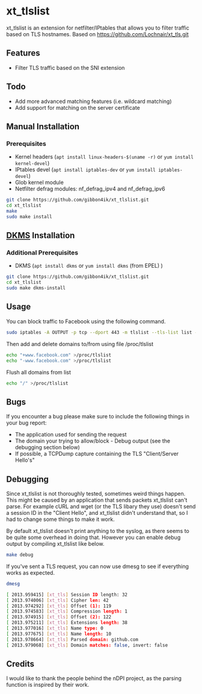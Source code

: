 # xt_tlslist

xt\_tlslist is an extension for netfilter/IPtables that allows you to filter traffic based on TLS hostnames.
Based on https://github.com/Lochnair/xt_tls.git

## Features
- Filter TLS traffic based on the SNI extension

## Todo
- Add more advanced matching features (i.e. wildcard matching)
- Add support for matching on the server certificate

## Manual Installation

### Prerequisites
- Kernel headers (`apt install linux-headers-$(uname -r)` or `yum install kernel-devel`)
- IPtables devel (`apt install iptables-dev` or `yum install iptables-devel`)
- Glob kernel module
- Netfilter defrag modules: nf\_defrag\_ipv4 and nf\_defrag\_ipv6

```bash
git clone https://github.com/gibbon4ik/xt_tlslist.git
cd xt_tlslist
make
sudo make install
```

## [DKMS](https://en.wikipedia.org/wiki/Dynamic_Kernel_Module_Support) Installation

### Additional Prerequisites
- DKMS (`apt install dkms` or `yum install dkms` (from EPEL) )

```bash
git clone https://github.com/gibbon4ik/xt_tlslist.git
cd xt_tlslist
sudo make dkms-install
```

## Usage

You can block traffic to Facebook using the following command.

```bash
sudo iptables -A OUTPUT -p tcp --dport 443 -m tlslist --tls-list list -j REJECT --reject-with tcp-reset
```
Then add and delete domains to/from using file /proc/tlslist

```bash
echo "+www.facebook.com" >/proc/tlslist
echo "-www.facebook.com" >/proc/tlslist
```

Flush all domains from list

```bash
echo "/" >/proc/tlslist
```

## Bugs
If you encounter a bug please make sure to include the following things in your bug report:
- The application used for sending the request
- The domain your trying to allow/block - Debug output (see the debugging section below)
- If possible, a TCPDump capture containing the TLS "Client/Server Hello's"

## Debugging

Since xt\_tlslist is not thoroughly tested, sometimes weird things happen. This might be caused by an application that sends packets xt\_tlslist can't parse. For example cURL and wget (or the TLS libary they use) doesn't send a session ID in the "Client Hello", and xt\_tlslist didn't understand that, so I had to change some things to make it work.

By default xt\_tlslist doesn't print anything to the syslog, as there seems to be quite some overhead in doing that. However you can enable debug output by compiling xt\_tlslist like below.

```bash
make debug
```

If you've sent a TLS request, you can now use dmesg to see if everything works as expected.
```bash
dmesg

[ 2013.959415] [xt_tls] Session ID length: 32
[ 2013.974006] [xt_tls] Cipher len: 42
[ 2013.974292] [xt_tls] Offset (1): 119
[ 2013.974583] [xt_tls] Compression length: 1
[ 2013.974915] [xt_tls] Offset (2): 122
[ 2013.975211] [xt_tls] Extensions length: 38
[ 2013.977016] [xt_tls] Name type: 0
[ 2013.977675] [xt_tls] Name length: 10
[ 2013.978664] [xt_tls] Parsed domain: github.com
[ 2013.979068] [xt_tls] Domain matches: false, invert: false
```

## Credits

I would like to thank the people behind the nDPI project, as the parsing function is inspired by their work.
